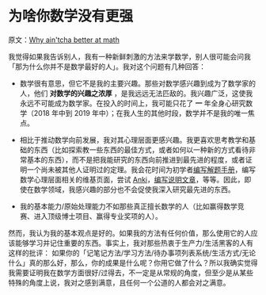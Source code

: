 # 为啥你数学没有更强

原文：[Why ain'tcha better at math](https://wiki.issarice.com/wiki/Why_ain%27tcha_better_at_math)

我觉得如果我告诉别人，我有一种新鲜刺激的方法来学数学，别人很可能会问我「那为什么你并不是数学最好的人」。我对这个问题有几种回答：

* 数学很有意思，但它不是我的主要兴趣。那些对数学感兴趣到成为了数学家的人，他们 **对数学的兴趣之浓厚** ，是我远远无法匹敌的。我兴趣广泛，这使我永远不可能成为数学家。在投入的时间上，我可能只花了 **一** 年全身心研究数学（2018 年中到 2019 年中）；在我人生的其他时段，数学并不是我的唯一焦点。

* 相比于推动数学向前发展，我对其心理层面更感兴趣。我更喜欢思考教学和基础的东西（比如探索教一些东西的最佳方式，或者如何以一种新的方式看待非常基本的东西），而不是把我能研究的东西向前推进到最先进的程度，或者证明一个尚未被其他人证明过的定理。我会花时间为初学者[编写解题手册](https://wiki.issarice.comhttps://taoanalysis.wordpress.com/)，编写数学心理层面相关的维基页面，尝试 [Anki](https://wiki.issarice.com/wiki/Anki)，[编写说明文章](https://wiki.issarice.comhttps://machinelearning.subwiki.org/wiki/User:IssaRice)，等等。因此，即使在数学领域，我感兴趣的部分也不会促使我深入研究最先进的东西。

* 我的基本能力/原始处理能力不如那些真正擅长数学的人（比如赢得数学竞赛、进入顶级博士项目、赢得专业奖项的人）。

然而，我认为我的基本观点是好的。如果我的方法有任何价值，那么使用它的人应该能够学习并记住重要的东西。事实上，我对那些热衷于生产力/生活黑客的人有这样的批评： 如果你的「记笔记方法/学习方法/待办事项列表系统/生活方式/无论什么」真的那么好，那么，你的成果是什么呢？你用它做了什么？所以我确实觉得我需要证明我在数学方面很好/过得去，不一定是从常规的角度，但至少是从某些特殊的角度上说，我对之感到满意，且任何一个公道的人都会对之满意。